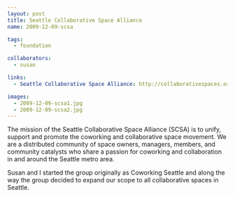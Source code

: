 ```yaml
---
layout: post
title: Seattle Collaborative Space Alliance
name: 2009-12-09-scsa

tags: 
  - foundation

collaborators: 
  - susan

links:
  - Seattle Collaborative Space Alliance: http://collaborativespaces.org

images:
  - 2009-12-09-scsa1.jpg
  - 2009-12-09-scsa2.jpg
---
```

The mission of the Seattle Collaborative Space Alliance (SCSA) is to unify, support and promote the coworking and collaborative space movement. We are a distributed community of space owners, managers, members, and community catalysts who share a passion for coworking and collaboration in and around the Seattle metro area.

Susan and I started the group originally as Coworking Seattle and along the way the group decided to expand our scope to all collaborative spaces in Seattle.